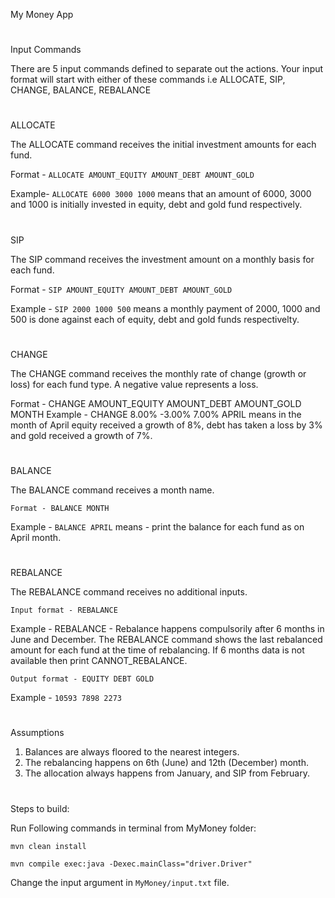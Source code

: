 My Money App

#
Input Commands

There are 5 input commands defined to separate out the actions. Your input format will start with either of these commands i.e ALLOCATE, SIP, CHANGE, BALANCE, REBALANCE

#
ALLOCATE

The ALLOCATE command receives the initial investment amounts for each fund.

Format - `ALLOCATE AMOUNT_EQUITY AMOUNT_DEBT AMOUNT_GOLD`

Example- `ALLOCATE 6000 3000 1000` means that an amount of 6000, 3000 and 1000 is initially invested in equity, debt and gold fund respectively.

#
SIP

The SIP command receives the investment amount on a monthly basis for each fund.

Format - `SIP AMOUNT_EQUITY AMOUNT_DEBT AMOUNT_GOLD`

Example - `SIP 2000 1000 500` means a monthly payment of 2000, 1000 and 500 is done against each of equity, debt and gold funds respectivelty.


#
CHANGE

The CHANGE command receives the monthly rate of change (growth or loss) for each fund type. A negative value represents a loss.

Format - CHANGE AMOUNT_EQUITY AMOUNT_DEBT AMOUNT_GOLD MONTH
Example - CHANGE 8.00% -3.00% 7.00% APRIL means in the month of April equity received a growth of 8%, debt has taken a loss by 3% and gold received a growth of 7%.


#
BALANCE

The BALANCE command receives a month name.

`Format - BALANCE MONTH`

Example - `BALANCE APRIL` means - print the balance for each fund as on April month.


#
REBALANCE

The REBALANCE command receives no additional inputs.

`Input format - REBALANCE`

Example - REBALANCE - Rebalance happens compulsorily after 6 months in June and December. The REBALANCE command shows the last rebalanced amount for each fund at the time of rebalancing. If 6 months data is not available then print CANNOT_REBALANCE.

`Output format - EQUITY DEBT GOLD`

Example - `10593 7898 2273`


#
Assumptions
1. Balances are always floored to the nearest integers.
2. The rebalancing happens on 6th (June) and 12th (December) month.
3. The allocation always happens from January, and SIP from February.

#
Steps to build:

Run Following commands in terminal from MyMoney folder:

`mvn clean install`

`mvn compile exec:java -Dexec.mainClass="driver.Driver"`

Change the input argument in `MyMoney/input.txt` file.


